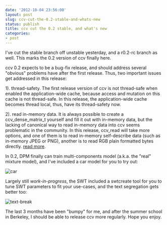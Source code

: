 ```yaml
---
date: '2012-10-04 23:56:00'
layout: post
slug: ccv-cut-the-0.2-stable-and-whats-new
status: publish
title: ccv cut the 0.2 stable, and what's new
categories:
- post
---
```


I've cut the stable branch off unstable yesterday, and a r0.2-rc branch as well.
This marks the 0.2 version of ccv finally here.

ccv 0.2 expects to be a bug-fix release, and should address several "obvious"
problems have after the first release. Thus, two important issues get addressed
in this release:

1). thread-safety. The first release version of ccv is not thread-safe when
enabled the application-wide cache, because access and mutation on this cache is
not thread-safe. In this release, the application-wide cache becomes thread
local, thus, have its thread-safety now.

2). read in-memory data. It is always possible to create a ccv_dense_matrix_t
yourself and fill it out with in-memory data, but the lacking of canonical way
to read in-memory data into ccv seems problematic in the community. In this
release, ccv_read will take more options, and one of them is to read in-memory
self-describe data (such as in-memory JPEG or PNG), another is to read RGB plain
formatted bytes directly. [read more](/lib/ccv-io/).

In 0.2, DPM finally can train multi-components model (a.k.a. the "real" mixture
model), and I've included a car model for you to try out:

![car](/photo/2012-10-04-car.png)

Largely still *work-in-progress*, the SWT included a swtcreate tool for you to
tune SWT parameters to fit your use-cases, and the text segregation gets better
too:

![text-break](/photo/2012-10-04-text-break.png)

The last 3 months have been "bumpy" for me, and after the summer school in
Berkeley, I should be able to release ccv more regularly. Hope you enjoy.
